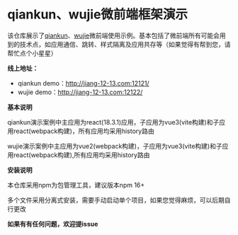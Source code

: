 # qiankun、wujie微前端框架演示

该仓库展示了[qiankun](https://qiankun.umijs.org/zh)、[wujie](https://wujie-micro.github.io/doc/)微前端使用示例。基本包括了微前端所有可能会用到的技术点，如应用通信、跳转、样式隔离及应用共存等（如果觉得有帮到您，请帮忙点个小星星）

**线上地址：**

- qiankun demo：http://jiang-12-13.com:12121/
- wujie demo：http://jiang-12-13.com:12122/

**基本说明**

qiankun演示案例中主应用为react(18.3.1)应用，子应用为vue3(vite构建)和子应用react(webpack构建)，所有应用均采用history路由

wujie演示案例中主应用为vue2(webpack构建)，子应用为vue3(vite构建)和子应用react(webpack构建),所有应用均采用history路由

**安装说明**

本仓库采用npm为包管理工具，建议版本npm 16+

多个文件采用分离式安装，需要手动启动单个项目，如果您觉得麻烦，可以后期自行更改

**如果有有任何问题，欢迎提issue**
